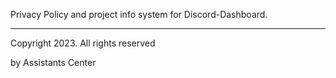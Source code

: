 Privacy Policy and project info system for Discord-Dashboard.

<hr>

Copyright 2023. All rights reserved

by Assistants Center
